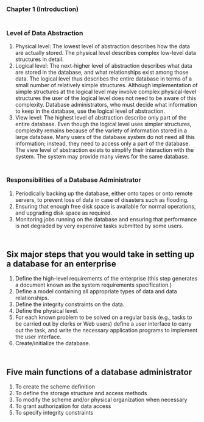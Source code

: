 ### Chapter 1 (Introduction)

### **<br/>Level of Data Abstraction**

1. Physical level: The lowest level of abstraction describes how the data are actually stored. 
The physical level describes complex low-level data structures in detail.
2. Logical level: The next-higher level of abstraction describes what data are stored in the database, and what 
relationships exist among those data. The logical level thus describes the entire database in terms of a small number 
of relatively simple structures. Although implementation of simple structures at the logical level may involve 
complex physical-level structures the user of the logical level does not need to be aware of this complexity. 
Database administrators, who must decide what information to keep in the database, use the logical level of abstraction.
3. View level: The highest level of abstraction describe only part of the entire database. Even though the logical level 
uses simpler structures, complexity remains because of the variety of information stored in a large database. 
Many users of the database system do not need all this information; instead, they need to access only a part of the database. 
The view level of abstraction exists to simplify their interaction with the system. The system may provide many views for 
the same database.

### **<br/>Responsibilities of a Database Administrator**
1. Periodically backing up the database, either onto tapes or onto remote servers, to prevent loss of data in case of disasters such as flooding.
2. Ensuring that enough free disk space is available for normal operations, and upgrading disk space as required.
3. Monitoring jobs running on the database and ensuring that performance is not degraded by very expensive tasks submitted by some users.


## **<br/>Six major steps that you would take in setting up a database for an enterprise**

1. Define the high-level requirements of the enterprise (this step generates a document known as the system requirements specification.)
2. Define a model containing all appropriate types of data and data relationships.
3. Define the integrity constraints on the data.
4. Define the physical level.
5. For each known problem to be solved on a regular basis (e.g., tasks to be carried out by clerks or Web users) define a user interface to carry out the task, and write the necessary application programs to implement the user interface.
6. Create/initialize the database.


## **<br/>Five main functions of a database administrator**

1. To create the scheme definition
2. To define the storage structure and access methods
3. To modify the scheme and/or physical organization when necessary
4. To grant authorization for data access
5. To specify integrity constraints

